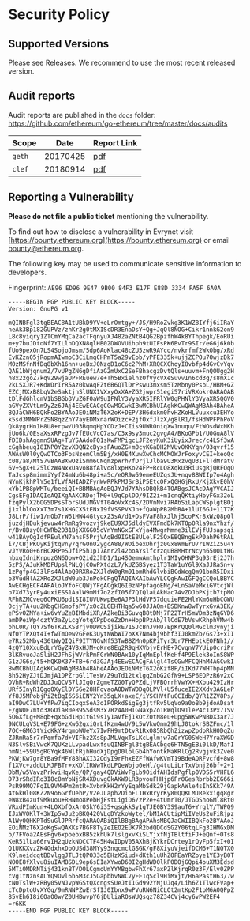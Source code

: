 # Security Policy

## Supported Versions

Please see Releases. We recommend to use the most recent released version.  

## Audit reports

Audit reports are published in the `docs` folder: https://github.com/ethereum/go-ethereum/tree/master/docs/audits 


| Scope | Date | Report Link |
| ------- | ------- | ----------- |
| `geth` | 20170425 | [pdf](https://github.com/ethereum/go-ethereum/blob/master/docs/audits/2017-04-25_Geth-audit_Truesec.pdf) |
| `clef` | 20180914 | [pdf](https://github.com/ethereum/go-ethereum/blob/master/docs/audits/2018-09-14_Clef-audit_NCC.pdf) |



## Reporting a Vulnerability

**Please do not file a public ticket** mentioning the vulnerability.

To find out how to disclose a vulnerability in Evrynet visit [https://bounty.ethereum.org](https://bounty.ethereum.org) or email bounty@ethereum.org.

The following key may be used to communicate sensitive information to developers.

Fingerprint: `AE96 ED96 9E47 9B00 84F3 E17F E88D 3334 FA5F 6A0A`


```
-----BEGIN PGP PUBLIC KEY BLOCK-----
Version: GnuPG v1

mQINBFgl3tgBEAC8A1tUBkD9YV+eLrOmtgy+/JS/H9RoZvkg3K1WZ8IYfj6iIRaY
neAk3Bp182GUPVz/zhKr2g0tMXIScDR3EnaDsY+Qg+JqQl8NOG+Cikr1nnkG2on9
L8c8yiqry1ZTCmYMqCa2acTFqnyuXJ482aZNtB4QG2BpzfhW4k8YThpegk/EoRUi
m+y7buJDtoNf7YILlhDQXN8qlHB02DWOVUihph9tUIFsPK6BvTr9SIr/eG6j6k0b
fUo9pexOn7LS4SojoJmsm/5dp6AoKlac48cZU5zwR9AYcq/nvkrfmf2WkObg/xRd
EvKZzn05jRopmAIwmoC3CiLmqCHPmT5a29vEob/yPFE335k+ujjZCPOu7OwjzDk7
M0zMSfnNfDq8bXh16nn+ueBxJ0NzgD1oC6c2PhM+XRQCXChoyI8vbfp4dGvCvYqv
QAE1bWjqnumZ/7vUPgZN6gDfiAzG2mUxC2SeFBhacgzDvtQls+uuvm+FnQOUgg2H
h8x2zgoZ7kqV29wjaUPFREuew7e+Th5BxielnzOfVycVXeSuvvIn6cd3g/s8mX1c
2kLSXJR7+KdWDrIrR5Az0kwAqFZt6B6QTlDrPswu3mxsm5TzMbny0PsbL/HBM+GZ
EZCjMXxB8bqV2eSaktjnSlUNX1VXxyOxXA+ZG2jwpr51egi57riVRXokrQARAQAB
tDlFdGhlcmV1bSBGb3VuZGF0aW9uIFNlY3VyaXR5IFRlYW0gPHNlY3VyaXR5QGV0
aGVyZXVtLm9yZz6JAj4EEwECACgCGwMGCwkIBwMCBhUIAgkKCwQWAgMBAh4BAheA
BQJaCWH6BQkFo2BYAAoJEOiNMzT6X2oK+DEP/3H6dxkm0hvHZKoHLVuuxcu3EHYo
k5sd3MMWPrZSN8qzZnY7ayEDMxnarWOizc+2jfOxfJlzX/g8lR1/fsHdWPFPhPoV
Qk8ygrHn1H8U8+rpw/U03BqmqHpYCDzJ+CIis9UWROniqXw1nuqu/FtWOsdWxNKh
jUo6k/0EsaXsxRPzgJv7fEUcVcQ7as/C3x9sy3muc2gvgA4/BKoGPb1/U0GuA8lV
fDIDshAggmnSUAg+TuYSAAdoFQ1sKwFMPigcLJF2eyKuK3iUyixJrec/c4LSf3wA
cGghbeuqI8INP0Y2zvXDQN2cByxsFAuoZG+m0cyKGaDH2MVUvOKKYqn/03qvrf15
AWAsW0l0yQwOTCo3FbsNzemClm5Bj/xH0E4XuwXwChcMCMOWJrFoxyvCEI+keoQc
c08/a8/MtS7vBAABXwOziSmm6CNqmzpWrh/fDrjlJlba9U3MxzvqU3IFlTdMratv
6V+SgX+L25lCzW4NxxUavoB8fAlvo8lxpHKo24FP+RcLQ8XqkU3RiUsgRjQRFOqQ
TaJcsp8mimmiYyf24mNu6b48pi+a5c/eQR9w59emeEUZqsJU+nqv8BWIIp7o4Agh
NYnKjkhPlY5e1fLVfAHIADZFynWwRPkPMJSrBiP5EtcOFxQGHGjRxU/KjXkvE0hV
xYb1PB8pWMTu/beeiQI+BBMBAgAoBQJYJd7YAhsDBQkB4TOABgsJCAcDAgYVCAIJ
CgsEFgIDAQIeAQIXgAAKCRDojTM0+l9qCplDD/9IZ2i+m1cnqQKtiyHbyFGx32oL
fzqPylX2bOG5DPsSTorSUdJMGVfT04oVxXc4S/2DVnNvi7RAbSiLapCWSplgtBOj
j1xlblOoXxT3m7s1XHGCX5tENxI9fVSSPVKJn+fQaWpPB2MhBA+1lUI6GJ+11T7K
J8LrP/fiw1/nOb7rW61HW44Gtyox23sA/d1+DsFVaF8hxJlNj5coPKr8xWzQ8pQl
juzdjHDukjevuw4rRmRq9vozvj9keEU9XJ5dldyEVXFmdDk7KT0p0Rla9nxYhzf/
r/Bv8Bzy0HCWRb2D31BjXXGG05oVnYmNGxGFxYja4MwgrMmne3ilEVjfUJsapsqi
w41BAyQgIdfREulYN7ahsF5PrjVAqBd9IGtE8ULelF2SQxEBQBngEkP0ahP6tRAL
i7/CBjPKOyKijtqVny7qrGOnU2ygcA88/WDibexDhrjz0Gx8WmErU7rIWZiZ5u4Y
vJYVRo0+6rBCXRPeSJfiP5h1p17Anr2l42boAYslfcrzquB8MHtrNcyn650OLtHG
nbxgIdniKrpuzGN6Opw+O2id2JhD1/1p4SOemwAmthplr1MIyOHNP3q93rEj2J7h
5zPS/AJuKkMDFUpslPNLQjCOwPXtdzL7/kUZGBSyez1T3TaW1uY6l9XaJJRaSn+v
1zPgfp4GJ3lPs4AlAbQ0RXRoZXJldW0gRm91bmRhdGlvbiBCdWcgQm91bnR5IDxi
b3VudHlAZXRoZXJldW0ub3JnPokCPgQTAQIAKAIbAwYLCQgHAwIGFQgCCQoLBBYC
AwECHgECF4AFAloJYfoFCQWjYFgACgkQ6I0zNPpfagoENg/+LnSaVeMxiGVtcjWl
b7Xd73yrEy4uxiESS1AalW9mMf7oZzfI05f7QIQlaLAkNac74vZDJbPKjtb7tpMO
RFhRZMCveq6CPKU6pd1SI8IUVUKwpEe6AJP3lHdVP57dquieFE2HlYKm6uHbCGWU
0cjyTA+uu2KbgCHGmofsPY/xOcZLGEHTHqa5w60JJAQm+BSDKnw8wTyrxGvA3EK/
ePSvOZMYa+iw6vYuZeBIMbdiXR/A2keBi3GuvqB8tDMj7P22TrH5mVDm3zNqGYD6
amDPeiWp4cztY3aZyLcgYotqXPpDceZzDn+HopBPzAb/llCdE7bVswKRhphVMw4b
bhL0R/TQY7Sf6TK2LKSBrjv0DWOSijikE71SJcBnJvHU7EpKrQQ0lMGclm3ynyji
Nf0YTPXQt4I+fwTmOew2GFeK3UytNWbWI7oXX7Nm4bj9bhf3IJ0kmZb/Gs73+xII
e7Rz52Mby436tWyQIQiF9ITYNGvNf53TwBBZMn0pKPiTyr3Ur7FHEotkEOFNh1//
4zQY10XxuBdLrYGyZ4V8xHJM+oKre8Eg2R9qHXVbjvErHE+7CvgnV7YUip0criPr
BlKRvuoJaSliH2JFhSjWVrkPmFGrWN0BAx10yIqMnEplfKeHf4P9Elek3oInS8WP
G1zJG6s/t5+hQK0X37+TB+6rd3GJAj4EEwECACgFAlgl4TsCGwMFCQHhM4AGCwkI
BwMCBhUIAgkKCwQWAgMBAh4BAheAAAoJEOiNMzT6X2oKzf8P/iIKd77WHTbp4pMN
8h52HyZJtDJmjA1DPZrbGl1TesW/Z9uTd12txlgqZnbG2GfN9+LSP6EOPzR6v2xC
OVhR+RdWhZDJJuQCVS7lJIqQrZgmeTZG0TyQPZdLjVFBOrrhVwYX+HXbu429IzHr
URf5InyR1QgqOXyElDYS6e28HFqvaoA0DWTWDDqOLPVl+U5fuceIE2XXdv3AGLeP
Yf8J5MPobjPiZtBqI6S6iENY2Yn35qLX+axeC/iYSCHVtFuCCIdb/QYR1ZZV8Ps/
aI9DwC7LU+YfPw7iqCIoqxSeA3o1PORkdSigEg3jtfRv5UqVo9a0oBb9jdoADsat
F/gW0E7mto3XGOiaR0eB9SSdsM3x7Bz4A0HIGNaxpZo1RWqlO91leP4c13Px7ISv
5OGXfLg+M8qb+qxbGd1HpitGi9s1y1aVfEj1kOtZ0tN8eu+Upg5WKwPNBDX3ar7J
9NCULgVSL+E79FG+zXw62gxiQrLfKzm4wU/9L5wVkwQnm29hLJ0tokrSBZFnc/1l
7OC+GM63tYicKkY4rqmoWUeYx7IwFH9mtDtvR1RxO85RbQhZizwpZpdpRkH0DqZu
ZJRmRa5r7rPqmfa7d+VIFhz2Xs8pJMLVqxTsLKcLglmjw7aOrYG0SWeH7YraXWGD
N3SlvSBiVwcK7QUKzLLvpadLwxfsuQINBFgl3tgBEACbgq6HTN5gEBi0lkD/MafI
nmNi+59U5gRGYqk46WlfRjhHudXjDpgD0lolGb4hYontkMaKRlCg2Rvgjvk3Zve0
PKWjKw7gr8YBa9fMFY8BhAXI32OdyI9rFhxEZFfWAfwKVmT19BdeAQRFvcfd+8w8
f1XVc+zddULMJFBTr+xKDlIRWwTkdLPQeWbjo0eHl/g4tuLiLrTxVbnj26bf+2+1
DbM/w5VavzPrkviHqvKe/QP/gay4QDViWvFgLb90idfAHIdsPgflp0VDS5rVHFL6
D73rSRdIRo3I8c8mYoNjSR4XDuvgOkAKW9LR3pvouFHHjp6Fr0GesRbrbb2EG66i
PsR99MQ7FqIL9VMHPm2mtR+XvbnKkH2rYyEqaMbSdk29jGapkAWle4sIhSKk749A
4tGkHl08KZ2N9o6GrfUehP/V2eJLaph2DioFL1HxRryrKy80QQKLMJRekxigq8gr
eW8xB4zuf9Mkuou+RHNmo8PebHjFstLigiD6/zP2e+4tUmrT0/JTGOShoGMl8Rt0
VRxdPImKun+4LOXbfOxArOSkY6i35+gsgkkSy1gTJE0BY3S9auT6+YrglY/TWPQ9
IJxWVOKlT+3WIp5wJu2bBKQ420VLqDYzkoWytel/bM1ACUtipMiIVeUs2uFiRjpz
A1Wy0QHKPTdSuGlJPRrfcQARAQABiQIlBBgBAgAPAhsMBQJaCWIIBQkFo2BYAAoJ
EOiNMzT6X2oKgSwQAKKs7BGF8TyZeIEO2EUK7R2bdQDCdSGZY06tqLFg3IHMGxDM
b/7FVoa2AEsFgv6xpoebxBB5zkhUk7lslgxvKiSLYjxfNjTBltfiFJ+eQnf+OTs8
KeR51lLa66rvIH2qUzkNDCCTF45H4wIDpV05AXhBjKYkrDCrtey1rQyFp5fxI+0I
Q1UKKXvzZK4GdxhxDbOUSd38MYy93nqcmclGSGK/gF8XiyuVjeifDCM6+T1NQTX0
K9lneidcqtBDvlggJTLJtQPO33o5EHzXSiud+dKth1uUhZOFEaYRZoye1YE3yB0T
NOOE8fXlvu8iuIAMBSDL9ep6sEIaXYwoD60I2gHdWD0lkP0DOjGQpi4ouXM3Edsd
5MTi0MDRNTij431kn8T/D0LCgmoUmYYMBgbwFhXr67axPZlKjrqR0z3F/Elv0ZPP
cVg1tNznsALYQ9Ovl6b5M3cJ5GapbbvNWC7yEE1qScl9HiMxjt/H6aPastH63/7w
cN0TslW+zRBy05VNJvpWGStQXcngsSUeJtI1Gd992YNjUJq4/Lih6Z1TlwcFVap+
cTcDptoUvXYGg/9mRNNPZwErSfIJ0Ibnx9wPVuRN6NiCLOt2mtKp2F1pM6AOQPpZ
85vEh6I8i6OaO0w/Z0UHBwvpY6jDUliaROsWUQsqz78Z34CVj4cy6vPW2EF4
=r6KK
-----END PGP PUBLIC KEY BLOCK-----
```
